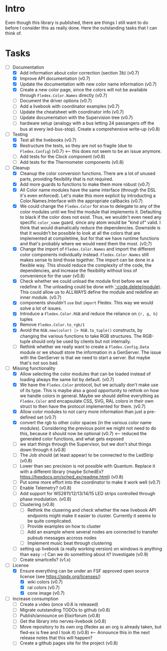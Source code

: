 <!--
Copyright 2023-2025, Matthias Reik <fledex@reik.org>

SPDX-License-Identifier: Apache-2.0
-->

# Intro
Even though this library is published, there are things I still want to do before I consider this as really done. Here the outstanding tasks that I can think of.

# Tasks
- [ ] Documentation
  - [x] Add information about color correction (section 3b) (v0.7)
  - [x] Improve API documentation (v0.7)
  - [x] Update the documentation with new color name information (v0.7)
  - [x] Create a new color page, since the colors will not be available through `Fledex.Color.Names` directly (v0.7)
  - [ ] Document the driver options (v0.7)
  - [ ] Add a livebook with coordinator examples (v0.7)
  - [ ] Update the cheatsheet with coordinator info (v0.7)
  - [ ] Update documentation with the Supervision tree (v0.7)
  - [ ] hardware setup (analogy with a bus letting 24 passangers off the bus at every led-bus-stop). Create a comprehensive write-up (v0.8)
- [ ] Testing
  - [x] Test all the livebooks (v0.7)
  - [x] Restructure the tests, so they are not so fragile (due to `Fledex.Config`) (v0.7) <-- this does not seem to be an issue anymore.
  - [ ] Add tests for the Clock component (v0.8)
  - [ ] Add tests for the Thermometer components (v0.8)
- [ ] Cleanup
  - [x] Cleanup the color conversion functions. There are a lot of unused parts, providing flexibility that is not required.
  - [x] Add more guards to functions to make them more robust (v0.7)
  - [x] All Color name modules have the same interface (through the DSL it's even enforced). Let's make this more explicit by introducting a Color.Names.Interface with the appropriate callbacks (v0.7)
  - [x] We could change the `Fledex.Color` for `Atom` to delegate to any of the color modules until we find the module that implements it. Defaulting to black if the color does not exist. Thus, we wouldn't even need any specific `color_name` guard, since any atom would be "kind of" valid. I think that would dramatically reduce the dependencies. Downside is that it wouldn't be possible to look at all the colors that are implemented at compiletime, but for that we have runtime functions and that's probably where we would need them the most. (v0;7)
  - [x] Change the import of `Fledex.Color.Names` and import the different color components individually instead. `Fledex.Color.Names` still makes sense to bind those together. The import can be done in a flexible way. This should reduce the complexity of the code, the dependencies, and increase the flexibility without loss of convenience for the user (v0.8)
  - [x] Check whether we could unload the module first before we we redefine it. The unloading could be done with [`:code.delete(module)](https://www.erlang.org/doc/apps/kernel/code.html#delete/1). This could allow us to ALLWAYS define the module and redefine an inner module. (v0.7)
  - [x] components shouldn't `use` but `import` Fledex. This way we would solve a lot of issues.
  - [x] Introduce a `Fledex.Color.RGB` and reduce the reliance on `{r, g, b}` tuples
  - [x] Remove `Fledex.Color.to_rgb/1`
  - [x] Avoid the `RGB.new(color) |> RGB.to_tuple()` constructs, by changing the various functions to take RGB structures. The RGB-tuple should only be used by clients but not internally.
  - [ ] Rethink whether we really want to create a `Fledex.Config.Data` module or we shoudl store the information in a GenServer. The issue with the GenServer is that we need to start a server. But maybe that's not soo bad.
- [ ] Missing functionality
  - [x] Allow selecting the color modules that can be loaded instead of loading always the same list by default. (v0.7)
  - [x] We have the `Fledex.Color` protocol, but we actually don't make use of its type. This is maybe also a good opportunity to rethink on how we handle colors in general. Maybe we should define everything as `Fledex.Color` and encapsulate CSS, SVG, RAL colors in their own struct to then have the protocol implemented for them. (v0.7)
  - [x] Allow color modules to not carry more information than just a pre-defined set (v0.7)
  - [x] convert the rgb to other color spaces (in the various color name modules). Considering the previous point we might not need to do this, because it should now be optional (v0.7) <-- reduced the generated color functions, and what gets exposed
  - [ ] we start things through the Supervisor, but we don't shut things down through it (v0.8)
  - [ ] The Job should (at least appear) to be connected to the LedStrip (v0.8)
  - [ ] Lower than sec precision is not possible with Quantum. Replace it with a different library (maybe SchedEx? https://hexdocs.pm/sched_ex/readme.html) (v0.8)
  - [ ] Put some more effort into the coordinator to make it work well (v0.7)
  - [ ] Enable Telemetry? (v0.8)
  - [ ] Add support for WS2811/12/13/14/15 LED strips controlled through phase modulation. (v0.8)
  - [ ] Clustering (v0.8)
    - [ ] Rethink the clusering and check whether the new livebook API endpoints might make it easier to cluster. Currently it seems to be quite complicated.
    - [ ] Provide examples on how to cluster
    - [ ] Add an example where several nodes are connected to transfer pubsub messages accross nodes
    - [ ] Implement music beat through clustering
  - [ ] setting up livebook (a really working version) on windows is anything than easy :-( Can we do something about it? Investigate (v0.9)
  - [ ] Create smartcells? (v1.x)
- [ ] License
  - [x] Ensure everything can be under an FSF approved open source license (see https://spdx.org/licenses/)
    - [x] wiki colors (v0.7)
    - [x] ral colors (v0.7)
    - [x] cone image (v0.7)
- [ ] Increase consumption
  - [ ] Create a video (once v0.6 is released)
  - [ ] Migrate outstanding TODOs to github (v0.8)
  - [ ] Publish/announce on Elixirforum (v0.8)
  - [ ] Get the library into nerves-livebook (v0.8)
  - [ ] Move repository to its own org (fledex as an org is already taken, but fled-ex is free and I took it) (v0.8) <-- Announce this in the next release notes that this will happen?
  - [ ] Create a github pages site for the project (v0.8)
